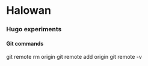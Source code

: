 # Halowan

### Hugo experiments

#### Git commands

git remote rm origin
git remote add origin
git remote -v